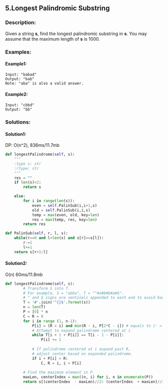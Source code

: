 ## 5.Longest Palindromic Substring ##

### Description: ###
Given a string **s**, find the longest palindromic substring in **s**. You may assume that the maximum length of **s** is 1000.

### Examples: ###
#### Example1: ####
```
Input: "babad"
Output: "bab"
Note: "aba" is also a valid answer.
```
#### Example2: ####
```
Input: "cbbd"
Output: "bb"
```
### Solutions: ###
#### Solution1: ####

DP: O(n^2), 836ms/11.7mb
```python
def longestPalindrome(self, s):
    """
    :type s: str
    :rtype: str
    """
    res = ""
    if len(s)<2:
        return s

    else:
        for i in range(len(s)):
            even = self.PalinSub(i,i+1,s)
            old = self.PalinSub(i,i,s)
            temp = max(even, old, key=len)
            res = max(temp, res, key=len)
        return res

def PalinSub(self, r, l, s):
    while(r>=0 and l<len(s) and s[r]==s[l]):
        r-=1
        l+=1
    return s[r+1:l]
```

#### Solution2: ####

O(n) 60ms/11.8mb
```python
def longestPalindrome(self, s):
        # Transform S into T.
        # For example, S = "abba", T = "^#a#b#b#a#$".
        # ^ and $ signs are sentinels appended to each end to avoid bounds checking
        T = '#'.join('^{}$'.format(s))
        n = len(T)
        P = [0] * n
        C = R = 0
        for i in range (1, n-1):
            P[i] = (R > i) and min(R - i, P[2*C - i]) # equals to i' = C - (i-C)
            # Attempt to expand palindrome centered at i
            while T[i + 1 + P[i]] == T[i - 1 - P[i]]:
                P[i] += 1
    
            # If palindrome centered at i expand past R,
            # adjust center based on expanded palindrome.
            if i + P[i] > R:
                C, R = i, i + P[i]
    
        # Find the maximum element in P.
        maxLen, centerIndex = max((n, i) for i, n in enumerate(P))
        return s[(centerIndex  - maxLen)//2: (centerIndex  + maxLen)//2]
```


